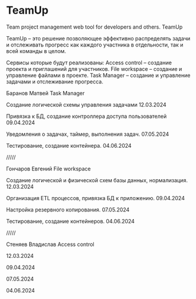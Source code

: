 # TeamUp
Team project management web tool for developers and others.
TeamUp

TeamUp – это решение позволяющее эффективно распределять задачи и отслеживать прогресс как каждого участника в отдельности, так и всей команды в целом. 

Сервисы которые будут реализованы: 
Access control – создание проекта и приглашений для участников.
File workspace – создание и управление файлами в проекте.
Task Manager – создание и управление задачами и отслеживание прогресса.


Баранов Матвей
Task Manager

Создание логической схемы управления задачами
12.03.2024

Привязка к БД, создание контроллера доступа пользователей
09.04.2024

Уведомления о задачах, таймер, выполнения задач.
07.05.2024

Тестирование, создание контейнера.
04.06.2024

/////

Гончаров Евгений
File workspace

Создание логической и физической схем базы данных, нормализация.
12.03.2024

Организация ETL процессов, привязка БД к приложению.
09.04.2024

Настройка резервного копирования.
07.05.2024

Тестирование, создание контейнеров.
04.06.2024

/////

Стеняев Владислав
Access control


12.03.2024


09.04.2024


07.05.2024


04.06.2024

